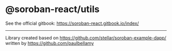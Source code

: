 # @soroban-react/utils

See the official gitbook: https://soroban-react.gitbook.io/index/
___

Library created based on https://github.com/stellar/soroban-example-dapp/ written by https://github.com/paulbellamy